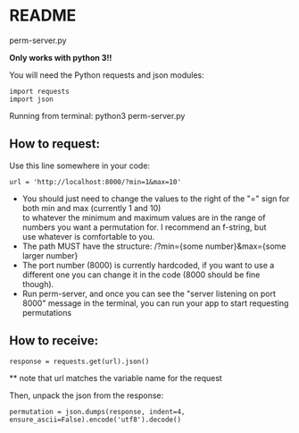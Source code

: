 # README
perm-server.py


<b>Only works with python 3!!</b>

You will need the Python requests and json modules:

	import requests
	import json

Running from terminal: python3 perm-server.py

## How to request:

Use this line somewhere in your code:

	url = 'http://localhost:8000/?min=1&max=10'

- You should just need to change the values to the right of the "=" sign for both min and max (currently 1 and 10) <Br> to whatever the minimum and maximum values are in the range of numbers you want a permutation for. I recommend an f-string, but <br> use whatever is comfortable to you.
- The path MUST have the structure: /?min={some number}&max={some larger number}
- The port number (8000) is currently hardcoded, if you want to use a different one you can change it in the code (8000 should be fine though).
- Run perm-server, and once you can see the "server listening on port 8000" message in the terminal, you can run your app to start requesting permutations

## How to receive:
	
	response = requests.get(url).json()
** note that url matches the variable name for the request

Then, unpack the json from the response:

	permutation = json.dumps(response, indent=4, ensure_ascii=False).encode('utf8').decode()

